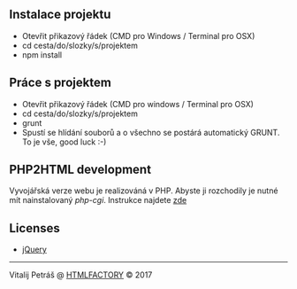 ## Instalace projektu

- Otevřit přikazový řádek (CMD pro Windows / Terminal pro OSX)
- cd cesta/do/slozky/s/projektem
- npm install

## Práce s projektem
- Otevřit přikazový řádek (CMD pro windows / Terminal pro OSX)
- cd cesta/do/slozky/s/projektem
- grunt
- Spustí se hlídání souborů a o všechno se postárá automatický GRUNT. To je vše, good luck :-)

## PHP2HTML development
Vyvojářská verze webu je realizováná v PHP. Abyste ji rozchodily je nutné mít nainstalovaný *php-cgi*. Instrukce najdete [zde](https://github.com/bezoerb/grunt-php2html)

## Licenses
- [jQuery](https://github.com/jquery/jquery/blob/master/LICENSE.txt)

---

Vitalij Petráš @ [HTMLFACTORY](http://www.html-factory.cz/) © 2017
